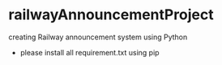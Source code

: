 # railwayAnnouncementProject
creating Railway announcement system using Python
* please install all requirement.txt using pip

